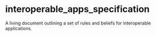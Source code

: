 # interoperable_apps_specification
A living document outlining a set of rules and beliefs for interoperable applications.
